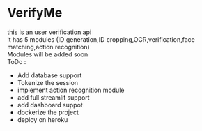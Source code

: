 # VerifyMe   
this is an user verification api    
it has 5 modules (ID generation,ID cropping,OCR,verification,face matching,action recognition)    
Modules will be added soon   
ToDo :   
- Add database support   
- Tokenize the session   
- implement action recognition module  
- add full streamlit support  
- add dashboard suppot  
- dockerize the project  
- deploy on heroku  
